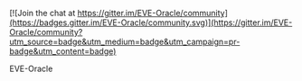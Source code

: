 
[![Join the chat at https://gitter.im/EVE-Oracle/community](https://badges.gitter.im/EVE-Oracle/community.svg)](https://gitter.im/EVE-Oracle/community?utm_source=badge&utm_medium=badge&utm_campaign=pr-badge&utm_content=badge)

EVE-Oracle
